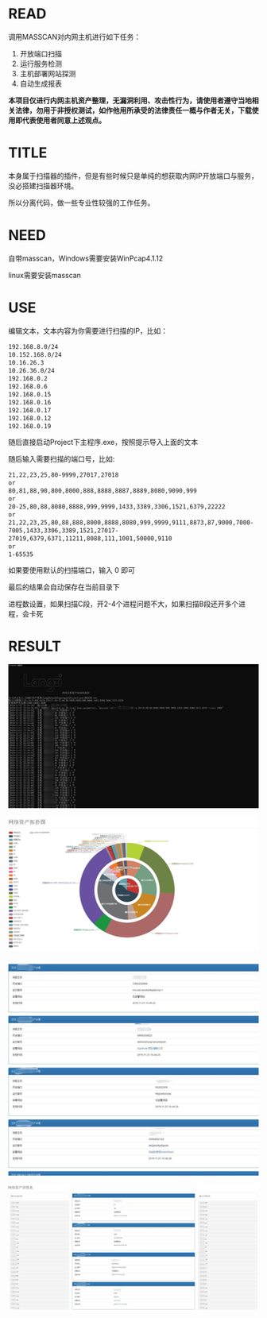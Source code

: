 # READ

调用MASSCAN对内网主机进行如下任务：

1. 开放端口扫描
2. 运行服务检测
3. 主机部署网站探测
4. 自动生成报表

**本项目仅进行内网主机资产整理，无漏洞利用、攻击性行为，请使用者遵守当地相关法律，勿用于非授权测试，如作他用所承受的法律责任一概与作者无关，下载使用即代表使用者同意上述观点。**

# TITLE

本身属于扫描器的插件，但是有些时候只是单纯的想获取内网IP开放端口与服务，没必搭建扫描器环境。

所以分离代码，做一些专业性较强的工作任务。


# NEED

自带masscan，Windows需要安装WinPcap4.1.12

linux需要安装masscan

# USE

编辑文本，文本内容为你需要进行扫描的IP，比如：

	192.168.8.0/24
	10.152.168.0/24
	10.16.26.3
	10.26.36.0/24
	192.168.0.2
	192.168.0.6	
	192.168.0.15
	192.168.0.16
	192.168.0.17
	192.168.0.12
	192.168.0.19

随后直接启动Project下主程序.exe，按照提示导入上面的文本

随后输入需要扫描的端口号，比如:

	21,22,23,25,80-9999,27017,27018
	or
	80,81,88,90,800,8000,888,8888,8887,8889,8080,9090,999
	or
	20-25,80,88,8080,8888,999,9999,1433,3389,3306,1521,6379,22222
	or
	21,22,23,25,80,88,888,8000,8888,8080,999,9999,9111,8873,87,9000,7000-7005,1433,3306,3389,1521,27017-27019,6379,6371,11211,8088,111,1001,50000,9110
	or
	1-65535

如果要使用默认的扫描端口，输入 0 即可

最后的结果会自动保存在当前目录下

进程数设置，如果扫描C段，开2-4个进程问题不大，如果扫描B段还开多个进程，会卡死

# RESULT

![](/image/3.jpg)


![](/image/0.jpg)

![](/image/1.jpg)



![](/image/5.jpg)